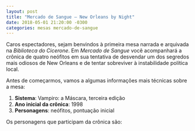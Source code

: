 ```yaml
---
layout: post
title: "Mercado de Sangue – New Orleans by Night"
date: 2018-05-01 21:20:00 -0300
categories: mesas mercado-de-sangue
---
```

Caros espectadores, sejam benvindos à primeira mesa narrada e arquivada na _Biblioteca do Cicerone_. Em _Mercado de Sangue_ você acompanhará a crônica de quatro neófitos em sua tentativa de desvendar um dos segredos mais odiosos de New Orleans e de tentar sobreviver à instabilidade política local.

<!--more-->

Antes de começarmos, vamos a algumas informações mais técnicas sobre a mesa:

1. **Sistema**: Vampiro: a Máscara, terceira edição
1. **Ano inicial da crônica**: 1998
1. **Personagens**: neófitos, pontuação inicial

Os personagens que participam da crônica são:
